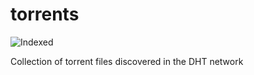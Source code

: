 torrents 
========
![Indexed](https://img.shields.io/badge/indexed-27635-blue)

Collection of torrent files discovered in the DHT network

